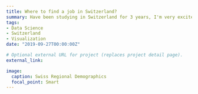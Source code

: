 ```yaml
---
title: Where to find a job in Switzerland?
summary: Have been studying in Switzerland for 3 years, I'm very excited to apply my learned knowledge to find a good-matched job.
tags:
- Data Science
- Switzerland
- Visualization
date: "2019-09-27T00:00:00Z"

# Optional external URL for project (replaces project detail page).
external_link: 

image:
  caption: Swiss Regional Demographics
  focal_point: Smart
---
```


